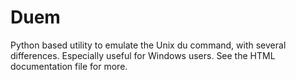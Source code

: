 # Duem
Python based utility to emulate the Unix du command, with several differences. Especially useful for Windows users.
See the HTML documentation file for more.
